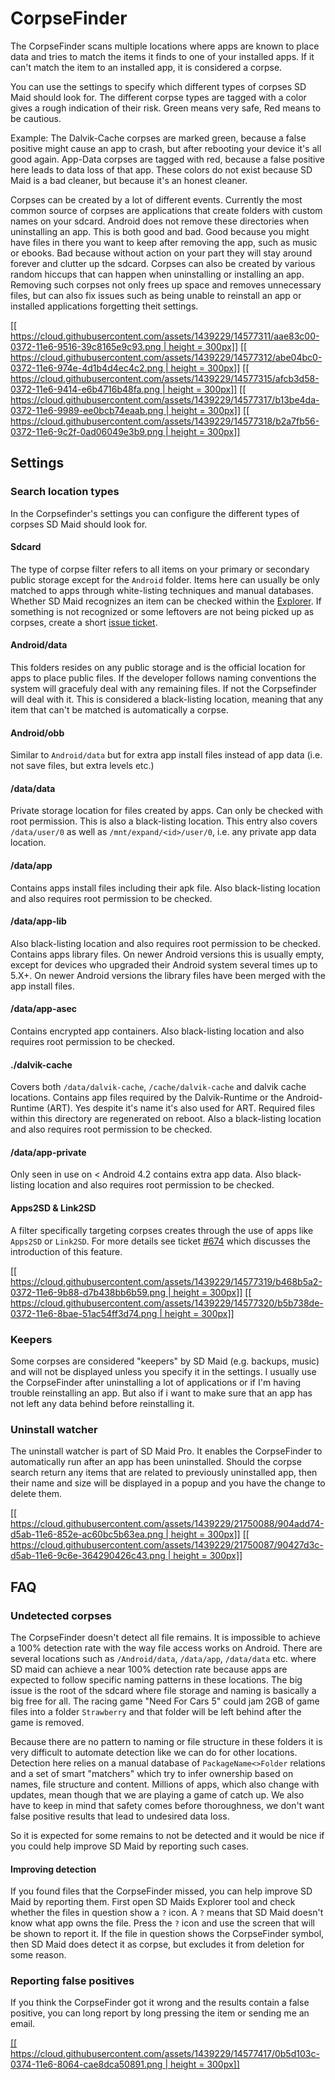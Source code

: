 # CorpseFinder
The CorpseFinder scans multiple locations where apps are known to place data and tries to match the items it finds to one of your installed apps. If it can't match the item to an installed app, it is considered a corpse.

You can use the settings to specify which different types of corpses SD Maid should look for. The different corpse types are tagged with a color gives a rough indication of their risk. Green means very safe, Red means to be cautious. 

Example:
The Dalvik-Cache corpses are marked green, because a false positive might cause an app to crash, but after rebooting your device it's all good again. App-Data corpses are tagged with red, because a false positive here leads to data loss of that app. These colors do not exist because SD Maid is a bad cleaner, but because it's an honest cleaner.

Corpses can be created by a lot of different events. Currently the most common source of corpses are applications that create folders with custom names on your sdcard. Android does not remove these directories when uninstalling an app. This is both good and bad. Good because you might have files in there you want to keep after removing the app, such as music or ebooks. Bad because without action on your part they will stay around forever and clutter up the sdcard. Corpses can also be created by various random hiccups that can happen when uninstalling or installing an app.
Removing such corpses not only frees up space and removes unnecessary files, but can also fix issues such as being unable to reinstall an app or installed applications forgetting theit settings.

[[[ https://cloud.githubusercontent.com/assets/1439229/14577311/aae83c00-0372-11e6-9516-39c8165e9c93.png | height = 300px]]](https://cloud.githubusercontent.com/assets/1439229/14577311/aae83c00-0372-11e6-9516-39c8165e9c93.png)
[[[ https://cloud.githubusercontent.com/assets/1439229/14577312/abe04bc0-0372-11e6-974e-4d1b4d4ec4c2.png | height = 300px]]](https://cloud.githubusercontent.com/assets/1439229/14577312/abe04bc0-0372-11e6-974e-4d1b4d4ec4c2.png)
[[[ https://cloud.githubusercontent.com/assets/1439229/14577315/afcb3d58-0372-11e6-9414-e6b4716b48fa.png | height = 300px]]](https://cloud.githubusercontent.com/assets/1439229/14577315/afcb3d58-0372-11e6-9414-e6b4716b48fa.png)
[[[ https://cloud.githubusercontent.com/assets/1439229/14577317/b13be4da-0372-11e6-9989-ee0bcb74eaab.png | height = 300px]]](https://cloud.githubusercontent.com/assets/1439229/14577317/b13be4da-0372-11e6-9989-ee0bcb74eaab.png)
[[[ https://cloud.githubusercontent.com/assets/1439229/14577318/b2a7fb56-0372-11e6-9c2f-0ad06049e3b9.png | height = 300px]]](https://cloud.githubusercontent.com/assets/1439229/14577318/b2a7fb56-0372-11e6-9c2f-0ad06049e3b9.png)

## Settings
### Search location types
In the Corpsefinder's settings you can configure the different types of corpses SD Maid should look for.

#### Sdcard
The type of corpse filter refers to all items on your primary or secondary public storage except for the `Android` folder. Items here can usually be only matched to apps through white-listing techniques and manual databases. Whether SD Maid recognizes an item can be checked within the [Explorer](https://github.com/d4rken/sdmaid-public/wiki/Explorer). If something is not recognized or some leftovers are not being picked up as corpses, create a short [issue ticket](https://github.com/d4rken/sdmaid-public/issues/new).

#### Android/data
This folders resides on any public storage and is the official location for apps to place public files. If the developer follows naming conventions the system will gracefuly deal with any remaining files. If not the Corpsefinder will deal with it. This is considered a black-listing location, meaning that any item that can't be matched is automatically a corpse.

#### Android/obb
Similar to `Android/data` but for extra app install files instead of app data (i.e. not save files, but extra levels etc.)

#### /data/data
Private storage location for files created by apps. Can only be checked with root permission. This is also a black-listing location. This entry also covers `/data/user/0` as well as `/mnt/expand/<id>/user/0`, i.e. any private app data location.

#### /data/app
Contains apps install files including their apk file. Also black-listing location and also requires root permission to be checked.

#### /data/app-lib
Also black-listing location and also requires root permission to be checked. Contains apps library files. On newer Android versions this is usually empty, except for devices who upgraded their Android system several times up to 5.X+. On newer Android versions the library files have been merged with the app install files.

#### /data/app-asec
Contains encrypted app containers. Also black-listing location and also requires root permission to be checked.

#### ./dalvik-cache
Covers both `/data/dalvik-cache`, `/cache/dalvik-cache` and dalvik cache locations. Contains app files required by the Dalvik-Runtime or the Android-Runtime (ART). Yes despite it's name it's also used for ART. Required files within this directory are regenerated on reboot. Also a black-listing location and also requires root permission to be checked.

####  /data/app-private
Only seen in use on < Android 4.2 contains extra app data. Also black-listing location and also requires root permission to be checked.

#### Apps2SD & Link2SD
A filter specifically targeting corpses creates through the use of apps like `Apps2SD` or `Link2SD`. For more details see ticket [#674](https://github.com/d4rken/sdmaid-public/issues/674) which discusses the introduction of this feature.

[[[ https://cloud.githubusercontent.com/assets/1439229/14577319/b468b5a2-0372-11e6-9b88-d7b438bb6b59.png | height = 300px]]](https://cloud.githubusercontent.com/assets/1439229/14577319/b468b5a2-0372-11e6-9b88-d7b438bb6b59.png)
[[[ https://cloud.githubusercontent.com/assets/1439229/14577320/b5b738de-0372-11e6-8bae-51ac54ff3d74.png | height = 300px]]](https://cloud.githubusercontent.com/assets/1439229/14577320/b5b738de-0372-11e6-8bae-51ac54ff3d74.png)

### Keepers
Some corpses are considered "keepers" by SD Maid (e.g. backups, music) and will not be displayed unless you specify it in the settings. I usually use the CorpseFinder after uninstalling a lot of applications or if I'm having trouble reinstalling an app. But also if i want to make sure that an app has not left any data behind before reinstalling it.

### Uninstall watcher
The uninstall watcher is part of SD Maid Pro. It enables the CorpseFinder to automatically run after an app has been uninstalled. Should the corpse search return any items that are related to previously uninstalled app, then their name and size will be displayed in a popup and you have the change to delete them.

[[[ https://cloud.githubusercontent.com/assets/1439229/21750088/904add74-d5ab-11e6-852e-ac60bc5b63ea.png | height = 300px]]](https://cloud.githubusercontent.com/assets/1439229/21750088/904add74-d5ab-11e6-852e-ac60bc5b63ea.png)
[[[ https://cloud.githubusercontent.com/assets/1439229/21750087/90427d3c-d5ab-11e6-9c6e-364290426c43.png | height = 300px]]](https://cloud.githubusercontent.com/assets/1439229/21750087/90427d3c-d5ab-11e6-9c6e-364290426c43.png)

## FAQ
### Undetected corpses
The CorpseFinder doesn't detect all file remains. It is impossible to achieve a 100% detection rate with the way file access works on Android. There are several locations such as `/Android/data`, `/data/app`, `/data/data` etc. where SD maid can achieve a near 100% detection rate because apps are expected to follow specific naming patterns in these locations. The big issue is the root of the sdcard where file storage and naming is basically a big free for all. The racing game "Need For Cars 5" could jam 2GB of game files into a folder `Strawberry` and that folder will be left behind after the game is removed.

Because there are no pattern to naming or file structure in these folders it is very difficult to automate detection like we can do for other locations. Detection here relies on a manual database of `PackageName<>Folder` relations and a set of smart "matchers" which try to infer ownership based on names, file structure and content. Millions of apps, which also change with updates, mean though that we are playing a game of catch up. We also have to keep in mind that safety comes before thoroughness, we don't want false positive results that lead to undesired data loss.

So it is expected for some remains to not be detected and it would be nice if you could help improve SD Maid by reporting such cases.

#### Improving detection
If you found files that the CorpseFinder missed, you can help improve SD Maid by reporting them. First open SD Maids Explorer tool and check whether the files in question show a `?` icon. A `?` means that SD Maid doesn't know what app owns the file. Press the `?` icon and use the screen that will be shown to report it. If the file in question shows the CorpseFinder symbol, then SD Maid does detect it as corpse, but excludes it from deletion for some reason.

### Reporting false positives
If you think the CorpseFinder got it wrong and the results contain a false positive, you can long report by long pressing the item or sending me an email. 

[[[ https://cloud.githubusercontent.com/assets/1439229/14577417/0b5d103c-0374-11e6-8064-cae8dca50891.png | height = 300px]]](https://cloud.githubusercontent.com/assets/1439229/14577417/0b5d103c-0374-11e6-8064-cae8dca50891.png)
